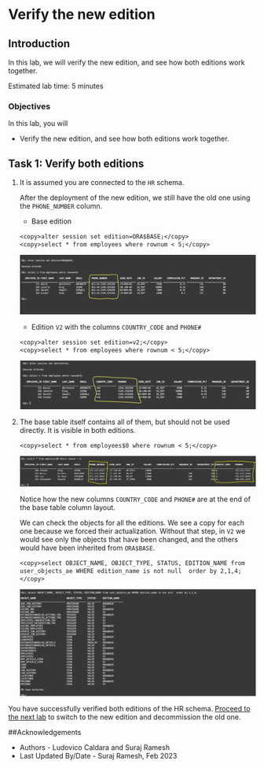 # Verify the new edition

## Introduction

In this lab, we will verify the new edition, and see how both editions work together.

Estimated lab time: 5 minutes

### Objectives

In this lab, you will

- Verify the new edition, and see how both editions work together.

## Task 1: Verify both editions

1. It is assumed you are connected to the `HR` schema.

    After the deployment of the new edition, we still have the old one using the `PHONE_NUMBER` column. 

    - Base edition

    ```text
    <copy>alter session set edition=ORA$BASE;</copy>
    <copy>select * from employees where rownum < 5;</copy>
    ```

    ![Employees Base edition](images/employees-base-edition.png " ")

    - Edition `V2` with the columns `COUNTRY_CODE` and `PHONE#`

    ```text
    <copy>alter session set edition=v2;</copy>
    <copy>select * from employees where rownum < 5;</copy>
    ```

    ![Employees v2 edition](images/employees-v2-edition.png " ")

2. The base table itself contains all of them, but should not be used directly. It is visible in both editions.

    ```text
    <copy>select * from employees$0 where rownum < 5;</copy>

    ```
    ![Employees-table](images/employees-basetable.png " ")

    Notice how the new columns `COUNTRY_CODE` and `PHONE#` are at the end of the base table column layout.

    We can check the objects for all the editions. We see a copy for each one because we forced their actualization. Without that step, in `V2` we would see only the objects that have been changed, and the others would have been inherited from `ORA$BASE`.

    ```text
    <copy>select OBJECT_NAME, OBJECT_TYPE, STATUS, EDITION_NAME from user_objects_ae WHERE edition_name is not null  order by 2,1,4;</copy>
    ```
    ![Employees all edition](images/employees-all-edition.png " ")

You have successfully verified both editions of the HR schema. [Proceed to the next lab](#next) to switch to the new edition and decommission the old one.

##Acknowledgements

- Authors - Ludovico Caldara and Suraj Ramesh
- Last Updated By/Date - Suraj Ramesh, Feb 2023
